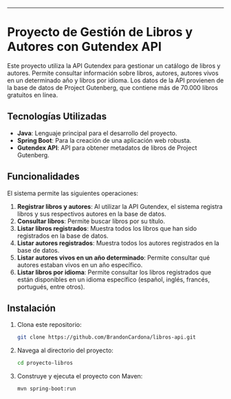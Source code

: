 ---

# Proyecto de Gestión de Libros y Autores con Gutendex API

Este proyecto utiliza la API Gutendex para gestionar un catálogo de libros y autores. Permite consultar información sobre libros, autores, autores vivos en un determinado año y libros por idioma. Los datos de la API provienen de la base de datos de Project Gutenberg, que contiene más de 70.000 libros gratuitos en línea.

## Tecnologías Utilizadas

- **Java**: Lenguaje principal para el desarrollo del proyecto.
- **Spring Boot**: Para la creación de una aplicación web robusta.
- **Gutendex API**: API para obtener metadatos de libros de Project Gutenberg.

## Funcionalidades

El sistema permite las siguientes operaciones:

1. **Registrar libros y autores**: Al utilizar la API Gutendex, el sistema registra libros y sus respectivos autores en la base de datos.
2. **Consultar libros**: Permite buscar libros por su título.
3. **Listar libros registrados**: Muestra todos los libros que han sido registrados en la base de datos.
4. **Listar autores registrados**: Muestra todos los autores registrados en la base de datos.
5. **Listar autores vivos en un año determinado**: Permite consultar qué autores estaban vivos en un año específico.
6. **Listar libros por idioma**: Permite consultar los libros registrados que están disponibles en un idioma específico (español, inglés, francés, portugués, entre otros).

## Instalación

1. Clona este repositorio:

    ```bash
    git clone https://github.com/BrandonCardona/libros-api.git
    ```

2. Navega al directorio del proyecto:

    ```bash
    cd proyecto-libros
    ```

3. Construye y ejecuta el proyecto con Maven:

    ```bash
    mvn spring-boot:run
    ```
